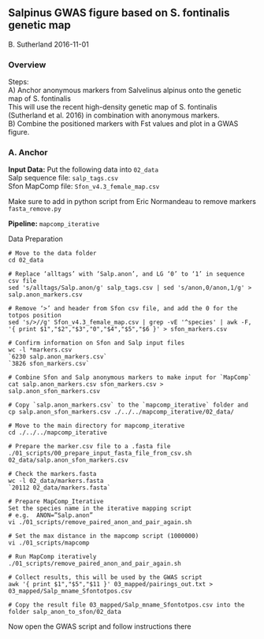 ## Salpinus GWAS figure based on S. fontinalis genetic map
B. Sutherland
2016-11-01

### Overview
Steps:    
A) Anchor anonymous markers from Salvelinus alpinus onto the genetic map of S. fontinalis    
This will use the recent high-density genetic map of S. fontinalis (Sutherland et al. 2016) in combination with anonymous markers.    
B) Combine the positioned markers with Fst values and plot in a GWAS figure.   


### A. Anchor

**Input Data:**
Put the following data into `02_data`    
Salp sequence file: `salp_tags.csv`    
Sfon MapComp file: `Sfon_v4.3_female_map.csv`

Make sure to add in python script from Eric Normandeau to remove markers
`fasta_remove.py`

**Pipeline:**
`mapcomp_iterative`

Data Preparation
```
# Move to the data folder
cd 02_data

# Replace ‘alltags’ with ‘Salp.anon’, and LG ‘0’ to ‘1’ in sequence csv file
sed 's/alltags/Salp.anon/g' salp_tags.csv | sed 's/anon,0/anon,1/g' > salp.anon_markers.csv

# Remove ‘>’ and header from Sfon csv file, and add the 0 for the totpos position
sed 's/>//g' Sfon_v4.3_female_map.csv | grep -vE '^species' | awk -F, '{ print $1","$2","$3","0","$4","$5","$6 }' > sfon_markers.csv

# Confirm information on Sfon and Salp input files
wc -l *markers.csv
`6230 salp.anon_markers.csv`
`3826 sfon_markers.csv`

# Combine Sfon and Salp anonymous markers to make input for `MapComp`
cat salp.anon_markers.csv sfon_markers.csv > salp.anon_sfon_markers.csv

# Copy `salp.anon_markers.csv` to the `mapcomp_iterative` folder and 
cp salp.anon_sfon_markers.csv ./../../mapcomp_iterative/02_data/

# Move to the main directory for mapcomp_iterative
cd ./../../mapcomp_iterative

# Prepare the marker.csv file to a .fasta file
./01_scripts/00_prepare_input_fasta_file_from_csv.sh 02_data/salp.anon_sfon_markers.csv

# Check the markers.fasta 
wc -l 02_data/markers.fasta
`20112 02_data/markers.fasta`

# Prepare MapComp_Iterative 
Set the species name in the iterative mapping script
# e.g.  ANON=”Salp.anon”
vi ./01_scripts/remove_paired_anon_and_pair_again.sh

# Set the max distance in the mapcomp script (1000000)
vi ./01_scripts/mapcomp

# Run MapComp iteratively 
./01_scripts/remove_paired_anon_and_pair_again.sh

# Collect results, this will be used by the GWAS script
awk '{ print $1","$5","$11 }' 03_mapped/pairings_out.txt > 03_mapped/Salp_mname_Sfontotpos.csv

# Copy the result file 03_mapped/Salp_mname_Sfontotpos.csv into the folder salp_anon_to_sfon/02_data
```

Now open the GWAS script and follow instructions there

